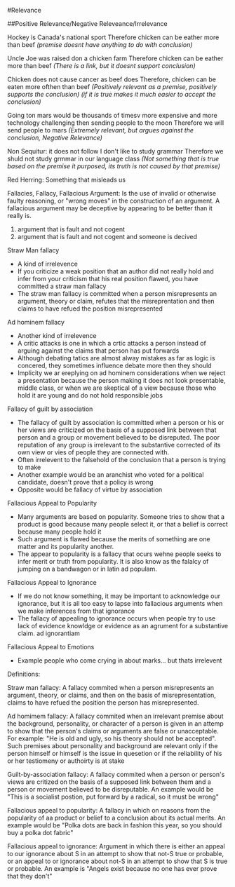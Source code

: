 #Relevance

##Positive Relevance/Negative Releveance/Irrelevance

Hockey is Canada's national sport
Therefore chicken can be eather more than beef 
*(premise doesnt have anything to do with conclusion)*

Uncle Joe was raised don a chicken farm
Therefore chicken can be eather more than beef 
*(There is a link, but it doesnt support conclusion)*

Chicken does not cause cancer as beef does
Therefore, chicken can be eaten more ofthen than beef
*(Positively relevant as a premise, positively supports the conclusion)*
*(if it is true makes it much easier to accept the conclusion)*

Going ton mars would be thousands of timesv   more expensive and more technology challenging then sending people to the moon
Therefore we will send people to mars
*(Extremely relevant, but argues against the conclusion, Negative Relevance)*

Non Sequitur: it does not follow
I don't like to study grammar
Therefore we shuld not study grmmar in our language class
*(Not something that is true based on the premise it purposed, its truth is not caused by that premise)*

Red Herring: Something that misleads us

Fallacies, Fallacy, Fallacious Argument: Is the use of invalid or otherwise faulty reasoning, or "wrong moves" in the construction of an argument. A fallacious argument may be deceptive by appearing to be better than it really is.

1. argument that is fault and not cogent
2. argument that is fault and not cogent and someone is decived

Straw Man fallacy
- A kind of irrelevence
- If you criticize a weak position that an author did not really hold and infer from your criticism that his real position flawed, you have committed a straw man fallacy
- The straw man fallacy is committed when a person misrepresents an argument, theory or claim, refutes that the misreprentation and then claims to have refued the position misrepresented

Ad hominem fallacy
- Another kind of irrelevence
- A critic attacks is one in which a crtic attacks a person instead of arguing against the claims that person has put forwards
- Although debating tatics are almost alway mistakes as far as logic is concered, they sometimes influence debate more then they should
- Implicity we ar ereplying on ad hominem considerations when we reject a presentation because the person making it does not look presentable, middle class, or when we are skeptical of a view because those who hold it are young and do not hold responsible jobs
	
Fallacy of guilt by association
-  The fallacy of guilt by association is committed when a person or his or her views are criticized on the basis of a supposed link between that person and a group or movement believed to be disreputed. The poor reputation of any group is irrelevant to the substantive corrected of its own view or vies of people they are connected with.
- Often irrelevent to the falsehold of the conclusion that a person is trying to make
- Another example would be an aranchist who voted for a political candidate, doesn't prove that a policy is wrong
- Opposite would be fallacy of virtue by association

Fallacious Appeal to Popularity
- Many arguments are based on popularity. Someone tries to show that a product is good because many people select it, or that a belief is correct because many people hold it
- Such argument is flawed because the merits of something are one matter and its popularity another.
- The appear to popularity is a fallacy that ocurs wehne people seeks to infer merit or truth from popularity. It is also know as the falalcy of jumping on a bandwagon or in latin ad populam.

Fallacious Appeal to Ignorance
- If we do not know something, it may be important to acknowledge our ignorance, but it is all too easy to lapse into fallacious arguments when we make inferences from that ignorance
- The fallacy of appealing to ignorance occurs when people try to use lack of evidence knowldge or evidence as an agrument for a substantive claim. ad ignorantiam

Fallacious Appeal to Emotions
- Example people who come crying in about marks... but thats irrelevent 


Definitions:

Straw man fallacy: A fallacy commited when a person misrepresents an argument, theory, or claims, and then on the basis of misrepresentation, claims to have refued the position the person has misrepresented.

Ad homimem fallacy: A fallacy commited when an irrelevant premise about the background, personality, or character of a person is given in an attemp to show that the person's claims or arguments are false or unacceptable.
For example: "He is old and ugly, so his theory should not be accepted". Such premises about personality and background are relevant only if the person himself or himself is the issue in quesetion or if the reliability of his or her testiomeny or authoirty is at stake

Guilt-by-association fallacy: A fallacy commited when a person or person's views are critized on the basis of a supposed link between them and a person or movement believed to be disreputable. An example would be "This is a socialist postion, put forward by a radical, so it must be wrong"

Fallacious appeal to popularity: A fallacy in which on reasons from the popularity of aa product or belief to a conclusion about its actual merits. An example would be "Polka dots are back in fashion this year, so you should buy a polka dot fabric" 

Fallacious appeal to ignorance: Argument in which there is either an appeal to our ignorance about S in an attempt to show that not-S true or probable, or an appeal to or ignorance about not-S in an attempt to show that S is true or probable. An example is "Angels exist because no one has ever prove that they don't"
